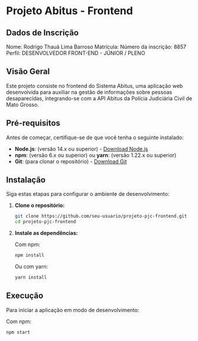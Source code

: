# Projeto Abitus - Frontend

## Dados de Inscrição

Nome:
Rodrigo Thauã Lima Barroso
Matrícula: 
Número da inscrição: 8857
Perfil:
DESENVOLVEDOR FRONT-END - JÚNIOR / PLENO



## Visão Geral

Este projeto consiste no frontend do Sistema Abitus, uma aplicação web desenvolvida para auxiliar na gestão de informações sobre pessoas desaparecidas, integrando-se com a API Abitus da Polícia Judiciária Civil de Mato Grosso.

## Pré-requisitos

Antes de começar, certifique-se de que você tenha o seguinte instalado:

* **Node.js**: (versão 14.x ou superior) - [Download Node.js](https://nodejs.org/)
* **npm**: (versão 6.x ou superior) ou **yarn**: (versão 1.22.x ou superior)
* **Git**: (para clonar o repositório) - [Download Git](https://git-scm.com/)

## Instalação

Siga estas etapas para configurar o ambiente de desenvolvimento:

1.  **Clone o repositório:**

    ```bash
    git clone https://github.com/seu-usuario/projeto-pjc-frontend.git
    cd projeto-pjc-frontend
    ```

2.  **Instale as dependências:**

    Com npm:

    ```bash
    npm install
    ```

    Ou com yarn:

    ```bash
    yarn install
    ```

## Execução

Para iniciar a aplicação em modo de desenvolvimento:

Com npm:

```bash
npm start